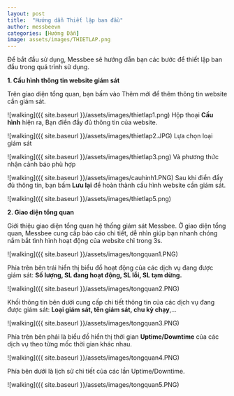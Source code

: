 ```yaml
---
layout: post
title:  "Hướng dẫn Thiết lập ban đầu"
author: messbeevn
categories: [Hướng Dẫn]
image: assets/images/THIETLAP.png
---
```

Để bắt đầu sử dụng, Messbee sẽ hướng dẫn bạn các bước để thiết lập ban đầu trong quá trình sử dụng.

**1. Cấu hình thông tin website giám sát**

Trên giao diện tổng quan, bạn bấm vào Thêm mới để thêm thông tin website cần giám sát.

![walking]({{ site.baseurl }}/assets/images/thietlap1.png)
Hộp thoại **Cấu hình** hiện ra, Bạn điền đầy đủ thông tin của website.

![walking]({{ site.baseurl }}/assets/images/thietlap2.JPG)
Lựa chọn loại giám sát

![walking]({{ site.baseurl }}/assets/images/thietlap3.png)
Và phương thức nhận cảnh báo phù hợp

![walking]({{ site.baseurl }}/assets/images/cauhinh1.PNG)
Sau khi điền đầy đủ thông tin, bạn bấm **Lưu lại** để hoàn thành cấu hình website cần giám sát.

![walking]({{ site.baseurl }}/assets/images/thietlap5.png)

**2. Giao diện tổng quan**

Giới thiệu giao diện tổng quan hệ thống giám sát Messbee.
Ở giao diện tổng quan, Messbee cung cấp báo cáo chi tiết, dễ nhìn giúp bạn nhanh chóng nắm bắt tình hình hoạt động của website chỉ trong 3s.

![walking]({{ site.baseurl }}/assets/images/tongquan1.PNG)

Phía trên bên trái hiển thị biểu đồ hoạt động của các dịch vụ đang được giám sát: **Số lượng, SL đang hoạt động, SL lỗi, SL tạm dừng.**

![walking]({{ site.baseurl }}/assets/images/tongquan2.PNG)

Khối thông tin bên dưới cung cấp chi tiết thông tin của các dịch vụ đang được giám sát: **Loại giám sát, tên giám sát, chu kỳ chạy**,...

![walking]({{ site.baseurl }}/assets/images/tongquan3.PNG)

Phía trên bên phải là biểu đồ hiển thị thời gian **Uptime/Downtime** của các dịch vụ theo từng mốc thời gian khác nhau.

![walking]({{ site.baseurl }}/assets/images/tongquan4.PNG)

Phía bên dưới là lịch sử chi tiết của các lần Uptime/Downtime.

![walking]({{ site.baseurl }}/assets/images/tongquan5.PNG)
